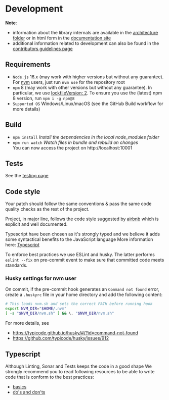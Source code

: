 # Development

**Note**:
- information about the library internals are available in the [architecture folder](../users/architecture) or in html form in the [documentation site](https://process-analytics.github.io/bpmn-visualization-js/#_architecture_and_development)
- additional information related to development can also be found in the [contributors guidelines page](./README.md)

## Requirements

- `Node.js` 16.x (may work with higher versions but without any guarantee). For [nvm](https://github.com/nvm-sh/nvm) users, just run `nvm use` for the repository root
- `npm` 8 (may work with other versions but without any guarantee). In particular, we use [lockfileVersion: 2](https://docs.npmjs.com/cli/v8/configuring-npm/package-lock-json#lockfileversion). To ensure you use the (latest) npm 8 version, run `npm i -g npm@8`
- `Supported OS` Windows/Linux/macOS (see the GitHub Build workflow for more details)

## Build

- `npm install`           *Install the dependencies in the local node_modules folder*
- `npm run watch`         *Watch files in bundle and rebuild on changes* <br>
                          You can now access the project on http://localhost:10001

## Tests

See the [testing page](./testing.md)

## Code style

Your patch should follow the same conventions & pass the same code quality checks as the rest of the project.

Project, in major line, follows the code style suggested by [airbnb](https://github.com/airbnb/javascript) which is explicit and well documented.

Typescript have been chosen as it's strongly typed and we believe it adds some syntactical benefits to the JavaScript language
More information here: [Typescript](development.md#typescript) 

To enforce best practices we use ESLint and husky.
The latter performs ```eslint --fix``` on pre-commit event to make sure that committed code meets standards.

### Husky settings for nvm user

On commit, if the pre-commit hook generates an `Command not found` error, create a `.huskyrc` file in your home
directory and add the following content:
```bash
# This loads nvm.sh and sets the correct PATH before running hook
export NVM_DIR="$HOME/.nvm"
[ -s "$NVM_DIR/nvm.sh" ] && \. "$NVM_DIR/nvm.sh"
```
For more details, see
- https://typicode.github.io/husky/#/?id=command-not-found
- https://github.com/typicode/husky/issues/912


## Typescript
Although Linting, Sonar and Tests keeps the code in a good shape
We strongly recommend you to read following resources to be able to write code that is conform to the best practices:
- [basics](https://www.typescriptlang.org/docs/handbook/basic-types.html)
- [do's and don'ts](https://www.typescriptlang.org/docs/handbook/declaration-files/do-s-and-don-ts.html)
